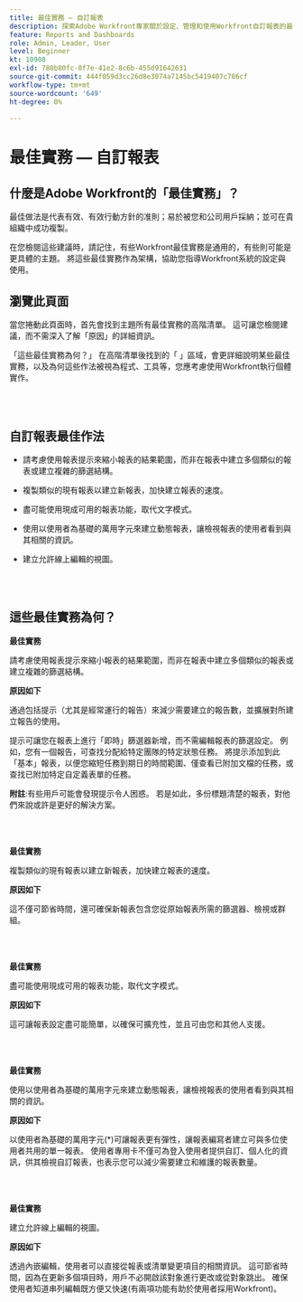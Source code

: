 ```yaml
---
title: 最佳實務 — 自訂報表
description: 探索Adobe Workfront專家關於設定、管理和使用Workfront自訂報表的最佳實務建議。
feature: Reports and Dashboards
role: Admin, Leader, User
level: Beginner
kt: 10908
exl-id: 780b80fc-0f7e-41e2-8c6b-455d91642631
source-git-commit: 444f059d3cc26d8e3074a7145bc5419407c786cf
workflow-type: tm+mt
source-wordcount: '649'
ht-degree: 0%

---
```


# 最佳實務 — 自訂報表

## 什麼是Adobe Workfront的「最佳實務」？

最佳做法是代表有效、有效行動方針的准則；易於被您和公司用戶採納；並可在貴組織中成功複製。

在您檢閱這些建議時，請記住，有些Workfront最佳實務是通用的，有些則可能是更具體的主題。 將這些最佳實務作為架構，協助您指導Workfront系統的設定與使用。

## 瀏覽此頁面

當您捲動此頁面時，首先會找到主題所有最佳實務的高階清單。 這可讓您檢閱建議，而不需深入了解「原因」的詳細資訊。

「這些最佳實務為何？」 在高階清單後找到的「 」區域，會更詳細說明某些最佳實務，以及為何這些作法被視為程式、工具等，您應考慮使用Workfront執行個體實作。

</br>
</br>

## 自訂報表最佳作法

* 請考慮使用報表提示來縮小報表的結果範圍，而非在報表中建立多個類似的報表或建立複雜的篩選結構。

* 複製類似的現有報表以建立新報表，加快建立報表的速度。

* 盡可能使用現成可用的報表功能，取代文字模式。

* 使用以使用者為基礎的萬用字元來建立動態報表，讓檢視報表的使用者看到與其相關的資訊。

* 建立允許線上編輯的視圖。

</br>
</br>


## 這些最佳實務為何？

**最佳實務**

請考慮使用報表提示來縮小報表的結果範圍，而非在報表中建立多個類似的報表或建立複雜的篩選結構。


**原因如下**

通過包括提示（尤其是經常運行的報告）來減少需要建立的報告數，並擴展對所建立報告的使用。

提示可讓您在報表上進行「即時」篩選器新增，而不需編輯報表的篩選設定。 例如，您有一個報告，可查找分配給特定團隊的特定狀態任務。 將提示添加到此「基本」報表，以便您縮短任務到期日的時間範圍、僅查看已附加文檔的任務，或查找已附加特定自定義表單的任務。


**附註**:有些用戶可能會發現提示令人困惑。 若是如此，多份標題清楚的報表，對他們來說或許是更好的解決方案。


</br>
</br>

**最佳實務**

複製類似的現有報表以建立新報表，加快建立報表的速度。

**原因如下**

這不僅可節省時間，還可確保新報表包含您從原始報表所需的篩選器、檢視或群組。

</br>
</br>

**最佳實務**

盡可能使用現成可用的報表功能，取代文字模式。

**原因如下**

這可讓報表設定盡可能簡單，以確保可擴充性，並且可由您和其他人支援。

</br>
</br>

**最佳實務**

使用以使用者為基礎的萬用字元來建立動態報表，讓檢視報表的使用者看到與其相關的資訊。

**原因如下**

以使用者為基礎的萬用字元(*)可讓報表更有彈性，讓報表編寫者建立可與多位使用者共用的單一報表。 使用者專用卡不僅可為登入使用者提供自訂、個人化的資訊，供其檢視自訂報表，也表示您可以減少需要建立和維護的報表數量。

</br>
</br>

**最佳實務**

建立允許線上編輯的視圖。

**原因如下**

透過內嵌編輯，使用者可以直接從報表或清單變更項目的相關資訊。 這可節省時間，因為在更新多個項目時，用戶不必開啟該對象進行更改或從對象跳出。 確保使用者知道串列編輯既方便又快速(有兩項功能有助於使用者採用Workfront)。
